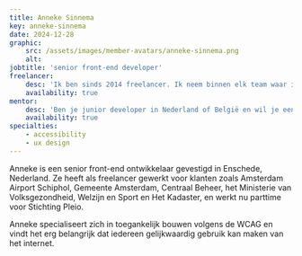 ```yaml
---
title: Anneke Sinnema
key: anneke-sinnema
date: 2024-12-28
graphic:
    src: /assets/images/member-avatars/anneke-sinnema.png
    alt:
jobtitle: 'senior front-end developer'
freelancer: 
    desc: 'Ik ben sinds 2014 freelancer. Ik neem binnen elk team waar ik in terecht kom mijn verantwoordelijkheid om het project tot een goed einde te brengen. Ik pak op wat gedaan moet worden en zie het als bonus als ik daarmee mijn directe collega kan ontlasten. Ik werk het liefst remote.'
    availability: true
mentor: 
    desc: 'Ben je junior developer in Nederland of België en wil je eens sparren over ons werk, of heb je een specifieke vraag? <a href="https://cal.com/anneke-sinnema/fronteers-chat">Plan zelf een afspraak met mij in</a> of <a href="mailto:mail@annekesinnema.nl">stuur me een mailtje</a>!'
    availability: true
specialties:
    - accessibility
    - ux design
---
```


Anneke is een senior front-end ontwikkelaar gevestigd in Enschede, Nederland. Ze heeft als freelancer gewerkt voor klanten zoals Amsterdam Airport Schiphol, Gemeente Amsterdam, Centraal Beheer, het Ministerie van Volksgezondheid, Welzijn en Sport en Het Kadaster, en werkt nu parttime voor Stichting Pleio.

Anneke specialiseert zich in toegankelijk bouwen volgens de WCAG en vindt het erg belangrijk dat iedereen gelijkwaardig gebruik kan maken van het internet. 
